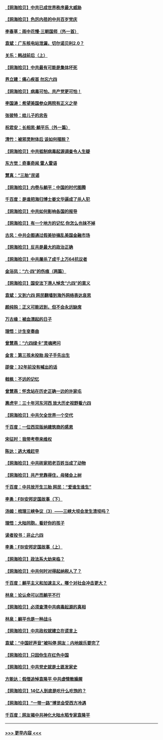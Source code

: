 #### [【网海拾贝】中共已成世界秩序最大威胁](../pages/nsc993/n13028138.md?t=06180252) 
#### [【网海拾贝】色厉内荏的中共百岁党庆](../pages/nsc993/n13025582.md?t=06180252) 
#### [李春草：雨中花慢‧三朝国师（外一首）](../pages/nsc993/n13025567.md?t=06180252) 
#### [袁斌：广东核电站泄漏，切尔诺贝利2.0？](../pages/nsc993/n13025475.md?t=06180252) 
#### [关乐：韩战前后（上）](../pages/nsc993/n13025387.md?t=06180252) 
#### [【网海拾贝】中共最有可能是集体坏死](../pages/nsc993/n13023101.md?t=06180252) 
#### [界立建：痛心疾首 勿忘六四](../pages/nsc993/n13022339.md?t=06180252) 
#### [【网海拾贝】病毒可怕，共产党更可怕！](../pages/nsc993/n13020728.md?t=06180252) 
#### [李国涛：希望美国参众两院有正义之举](../pages/nsc993/n13020674.md?t=06180252) 
#### [张彼特：给儿子的忠告](../pages/nsc993/n13018934.md?t=06180252) 
#### [祝君安：长相思‧躺平乐（外一篇）](../pages/nsc993/n13018923.md?t=06180252) 
#### [清竹：被邪灵附体后 该如何摆脱？](../pages/nsc993/n13018877.md?t=06180252) 
#### [【网海拾贝】中共抵制病毒起源调查令人生疑](../pages/nsc993/n13017785.md?t=06180252) 
#### [东方觉：奇事奇闻 雷人雷语](../pages/nsc993/n13017577.md?t=06180252) 
#### [慧真：“三胎”民谣](../pages/nsc993/n13017394.md?t=06180252) 
#### [【网海拾贝】内卷与躺平：中国的时代图腾](../pages/nsc993/n13016128.md?t=06180252) 
#### [千百度：是谁把海归博士姜文华逼成了杀人犯](../pages/nsc993/n13015218.md?t=06180252) 
#### [【网海拾贝】中共如何影响各国的报导](../pages/nsc993/n13012599.md?t=06180252) 
#### [【网海拾贝】有一个地方的记忆 你怎么也抹不掉](../pages/nsc993/n13009802.md?t=06180252) 
#### [古风：中共企图通过假美钞搞乱美国金融市场](../pages/nsc993/n13009626.md?t=06180252) 
#### [【网海拾贝】反共是最大的政治正确](../pages/nsc993/n13007051.md?t=06180252) 
#### [【网海拾贝】中共屠杀了成千上万64抗议者](../pages/nsc993/n13002713.md?t=06180252) 
#### [金浴凤：“六·四”的伤痕（两篇）](../pages/nsc993/n13001719.md?t=06180252) 
#### [【网海拾贝】国安法下港人悼念“六四”的意义](../pages/nsc993/n13001039.md?t=06180252) 
#### [袁斌：又到六四 网民翻墙到海外网络表达哀思](../pages/nsc993/n13000995.md?t=06180252) 
#### [颜纯钩：正义可能迟到，但不会永远缺席](../pages/nsc993/n13000920.md?t=06180252) 
#### [万古缘：被血漂起的日子](../pages/nsc993/n13000914.md?t=06180252) 
#### [理悟：计生变奏曲](../pages/nsc993/n13000414.md?t=06180252) 
#### [曾慧燕：“六四绿卡”灵魂拷问](../pages/nsc993/n13000277.md?t=06180252) 
#### [金言：第三孩未投胎 段子手先出生](../pages/nsc993/n13000215.md?t=06180252) 
#### [邵俊：32年前没有喊出的话](../pages/nsc993/n13000181.md?t=06180252) 
#### [戟枫：不远的记忆](../pages/nsc993/n13000121.md?t=06180252) 
#### [曾慧燕：怀念站在历史正确一边的许家屯](../pages/nsc993/n13000073.md?t=06180252) 
#### [惠虎宇：三十年河东河西 放大历史视野看六四](../pages/nsc993/n13000018.md?t=06180252) 
#### [【网海拾贝】中共欠全世界一个交代](../pages/nsc993/n12998706.md?t=06180252) 
#### [千百度：一位西双版纳建筑商的感恩](../pages/nsc993/n12998487.md?t=06180252) 
#### [宋征时：我带考卷来维权](../pages/nsc993/n12994088.md?t=06180252) 
#### [陈达：逃大难赶早](../pages/nsc993/n12993569.md?t=06180252) 
#### [【网海拾贝】中共砖家把老百姓当成了动物](../pages/nsc993/n12993483.md?t=06180252) 
#### [【网海拾贝】共产党靠得住，母猪会上树](../pages/nsc993/n12990730.md?t=06180252) 
#### [千百度：中共放开生三胎 网民：“爱谁生谁生”](../pages/nsc993/n12990644.md?t=06180252) 
#### [李勇：FBI安邦定国故事（下）](../pages/nsc993/n12987854.md?t=06180252) 
#### [汤姆：梳理三峡争议（3）——三峡大坝会发生溃坝吗？](../pages/nsc993/n12989806.md?t=06180252) 
#### [理悟：大陆同胞，看好你的孩子](../pages/nsc993/n12989778.md?t=06180252) 
#### [读者投书：非止六四](../pages/nsc993/n12989673.md?t=06180252) 
#### [李勇：FBI安邦定国故事（上）](../pages/nsc993/n12987749.md?t=06180252) 
#### [【网海拾贝】政法系大劫来临？](../pages/nsc993/n12987596.md?t=06180252) 
#### [【网海拾贝】中共何时对得起纳税人了？](../pages/nsc993/n12985578.md?t=06180252) 
#### [千百度：躺平主义和加速主义，哪个对社会冲击更大？](../pages/nsc993/n12985512.md?t=06180252) 
#### [林泉：论认命可以而躺平不行](../pages/nsc993/n12985505.md?t=06180252) 
#### [【网海拾贝】必须查清中共病毒起源的真相](../pages/nsc993/n12984276.md?t=06180252) 
#### [林泉：躺平也是一种战斗](../pages/nsc993/n12984194.md?t=06180252) 
#### [【网海拾贝】中共政权就建立在谎言上](../pages/nsc993/n12981880.md?t=06180252) 
#### [袁斌：“中国好声音”被叫停 网友：内地娱乐要完了](../pages/nsc993/n12981826.md?t=06180252) 
#### [【网海拾贝】只因你生在红色中国](../pages/nsc993/n12979096.md?t=06180252) 
#### [【网海拾贝】中共党史就是土匪发家史](../pages/nsc993/n12976478.md?t=06180252) 
#### [方能达：假借追悼袁隆平 中共虚情散臊腥](../pages/nsc993/n12976396.md?t=06180252) 
#### [【网海拾贝】14亿人到底是吃什么吃饱的？](../pages/nsc993/n12974125.md?t=06180252) 
#### [【网海拾贝】“一带一路”博览会受西方冷遇](../pages/nsc993/n12971787.md?t=06180252) 
#### [千百度：网友揭中共神化大陆水稻专家袁隆平](../pages/nsc993/n12971733.md?t=06180252) 

----
#### [ >>> 更早内容 <<< ](../indexes/nsc993-earlier.md)
